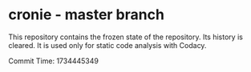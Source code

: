 # cronie - master branch

This repository contains the frozen state of the repository.
Its history is cleared. It is used only for static code
analysis with Codacy.

Commit Time: 1734445349